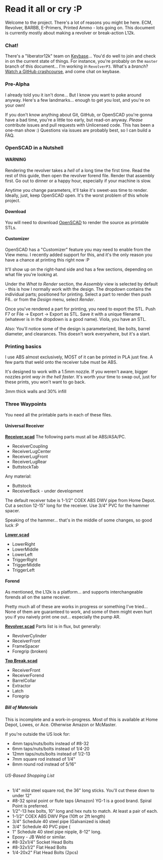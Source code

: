 # Read it all or cry :P

Welcome to the project. There's a lot of reasons you might be here. ECM, Revolver, BARBB, E-Primers, Printed Ammo - lots going on. This document is currently mostly about making a revolver or break-action L12k.

### Chat!
There's a "liberator12k" team on [Keybase](https://keybase.io)... You'd do well to join and check in on the current state of things. For instance, you're probably on the `master` branch of this document... I'm working in `RevolverP3`. What's a *branch*? [Watch a GitHub crashcourse](https://www.youtube.com/watch?v=0fKg7e37bQE), and come chat on keybase.

### Pre-Alpha
I already told you it isn't done... But I know you want to poke around anyway.
Here's a few landmarks... enough to get you lost, and you're on your own!

If you don't know anything about Git, GitHub, or OpenSCAD you're gonna have a bad time, you're a little too early, but read-on anyway. _Please_ contribute issues and pull requests with Unlicensed code. This has been a one-man show :) Questions via issues are probably best, so I can build a FAQ.

### OpenSCAD in a Nutshell

#### WARNING
Rendering the revolver takes a *hell* of a long time the first time. Read the rest of this guide, then open the revolver forend file. Render that assembly first. Go out to dinner or a happy hour, especially if your machine is slow.

Anytime you change parameters, it'll take it's sweet-ass time to render. Ideally, just, keep OpenSCAD open. It's the worst problem of this whole project.

#### Download
You will need to download [OpenSCAD](http://www.openscad.org) to render the source as printable STLs.


#### Customizer
OpenSCAD has a "Customizer" feature you may need to enable from the View menu. I recently added support for this, and it's the only reason you have a chance at printing this right now :P

It'll show up on the right-hand side and has a few sections, depending on what file you're looking at.

Under the *What to Render* section, the *Assembly* view is selected by default - this is how I normally work with the design. The dropdown contains the individual parts; positioned for printing. Select a part to render then push F6.. or from the *Design* menu, select *Render*.

Once you've rendered a part for printing, you need to export the STL. Push F7 or File -> Export -> Export as STL. Save it with a unique filename (whatever is in the dropdown is a good name). Viola, you have an STL.

Also: 
You'll notice some of the design is parameterized, like bolts, barrel diameter, and clearances. This doesn't work everywhere, but it's a start.


### Printing basics
I use ABS almost exclusively, MOST of it can be printed in PLA just fine. A few parts that weld onto the receiver tube must be ABS.

It's designed to work with a 1.5mm nozzle. If you weren't aware, bigger nozzles print *way in the hell faster*. It's worth your time to swap out, just for these prints, you won't want to go back.

3mm thick walls and 30% infill

### Three Waypoints

You need all the printable parts in each of these files.

#### Universal Receiver

**[Receiver.scad](../Receiver/Receiver.scad)**
The following parts must all be ABS/ASA/PC.
* ReceiverCoupling
* ReceiverLugCenter
* ReceiverLugFront
* ReceiverLugRear
* ButtstockTab

Any material:
* Buttstock
* ReceiverBack - under development

The default receiver tube is 1-1/2" COEX ABS DWV pipe from Home Depot.
Cut a section 12-15" long for the receiver. Use 3/4" PVC for the hammer spacer.

Speaking of the hammer... that's in the middle of some changes, so good luck :P

**[Lower.scad](../Receiver/Lower/Lower.scad)**
* LowerRight
* LowerMiddle
* LowerLeft
* TriggerRight
* TriggerMiddle
* TriggerLeft

#### Forend
As mentioned, the L12k is a platform... and supports interchangeable forends all on the same receiver.

Pretty much all of these are works in progress or something I've tried... None of them are guaranteed to work, and some of them might even hurt you if you naively print one out... especially the pump AR.

**[Revolver.scad](../Receiver/Forend/Revolver.scad)**
Parts list is in flux, but generally:
* RevolverCylinder
* ReceiverFront
* FrameSpacer
* Foregrip (broken)

**[Top Break.scad](../Receiver/Forend/Top%20Break.scad)**
* ReceiverFront
* ReceiverForend
* BarrelCollar
* Extractor
* Latch
* Foregrip


##### Bill of Materials
This is incomplete and a work-in-progress. Most of this is available at Home Depot, Lowes, or Ace. Otherwise Amazon or McMaster.

If you're outside the US look for:
* 4mm taps/nuts/bolts instead of #8-32
* 6mm taps/nuts/bolts instead of 1/4-20
* 12mm taps/nuts/bolts instead of 1/2-13
* 7mm square rod instead of 1/4"
* 8mm round rod instead of 5/16"

###### US-Based Shopping List
* 1/4" mild steel square rod, the 36" long sticks. You'll cut these down to under 12"
* #8-32 spiral point or flute taps (Amazon) YG-1 is a good brand.  Spiral Point is preferred.
* 1/2"-13 hex bolts, 10" long and hex nuts to match. At least a pair of each.
* 1-1/2" COEX ABS DWV Pipe (10ft or 2ft length)
* 3/4" Schedule 40 steel pipe (Galvanized is ideal)
* 3/4" Schedule 40 PVC pipe (
* 1" Schedule 40 steel pipe nipple, 8-12" long.
* Epoxy - JB Weld or similar.
* #8-32x1/4" Socket Head Bolts
* #8-32x1/2" Flat Head Bolts
* 1/4-20x2" Flat Head Bolts (2pcs)
